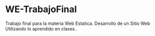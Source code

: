 WE-TrabajoFinal
===============

Trabajo final para la materia Web Estatica.
Desarrollo de un Sitio Web Utilizando lo aprendido en clases..

